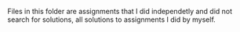Files in this folder are assignments that I did independetly and did not search for solutions, all solutions to assignments I did by myself.
